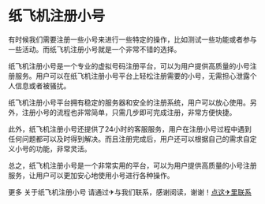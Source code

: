 # 纸飞机注册小号

有时候我们需要注册一些小号来进行一些特定的操作，比如测试一些功能或者参与一些活动。而纸飞机注册小号就是一个非常不错的选择。

纸飞机注册小号是一个专业的虚拟号码注册平台，可以为用户提供高质量的小号注册服务。用户可以在纸飞机注册小号平台上轻松注册需要的小号，无需担心泄露个人信息或者被骚扰。

纸飞机注册小号平台拥有稳定的服务器和安全的注册系统，用户可以放心使用。另外，注册小号的流程也非常简单，只需几步即可完成注册，非常方便快捷。

此外，纸飞机注册小号还提供了24小时的客服服务，用户在注册小号过程中遇到任何问题都可以及时得到解决。而且注册完成后，用户还可以根据自己的需求自定义小号的功能，非常灵活。

总之，纸飞机注册小号是一个非常实用的平台，可以为用户提供高质量的小号注册服务，让用户可以更加安心地使用小号进行各种操作。

更多 关于纸飞机注册小号 请通过✈与我们联系，感谢阅读，谢谢！[点这✈里联系](https://www.k02.cc)